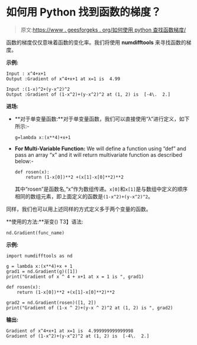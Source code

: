 # 如何用 Python 找到函数的梯度？

> 原文:[https://www . geesforgeks . org/如何使用 python 查找函数梯度/](https://www.geeksforgeeks.org/how-to-find-gradient-of-a-function-using-python/)

函数的梯度仅仅意味着函数的变化率。我们将使用 **numdifftools** 来寻找函数的梯度。

**示例:**

```
Input : x^4+x+1
Output :Gradient of x^4+x+1 at x=1 is  4.99

Input :(1-x)^2+(y-x^2)^2
Output :Gradient of (1-x^2)+(y-x^2)^2 at (1, 2) is  [-4\.  2.] 

```

**进场:**

*   **对于单变量函数:**对于单变量函数，我们可以直接使用“λ”进行定义，如下所示:-

    ```
    g=lambda x:(x**4)+x+1
    ```

*   **For Multi-Variable Function:** We will define a function using “def” and pass an array “x” and it will return multivariate function as described below:-

    ```
    def rosen(x): 
        return (1-x[0])**2 +(x[1]-x[0]**2)**2
    ```

    其中“rosen”是函数名,“x”作为数组传递。`x[0]`和`x[1]`是与数组中定义的顺序相同的数组元素，即上面定义的函数是`(1-x^2)+(y-x^2)^2`。

同样，我们也可以用上述同样的方式定义多于两个变量的函数。

**使用的方法:**渐变()
T3】语法:

```
nd.Gradient(func_name)
```

**示例:**

```
import numdifftools as nd

g = lambda x:(x**4)+x + 1
grad1 = nd.Gradient(g)([1])
print("Gradient of x ^ 4 + x+1 at x = 1 is ", grad1)

def rosen(x): 
    return (1-x[0])**2 +(x[1]-x[0]**2)**2

grad2 = nd.Gradient(rosen)([1, 2])
print("Gradient of (1-x ^ 2)+(y-x ^ 2)^2 at (1, 2) is ", grad2)
```

**输出:**

```
Gradient of x^4+x+1 at x=1 is  4.999999999999998
Gradient of (1-x^2)+(y-x^2)^2 at (1, 2) is  [-4\.  2.]
```